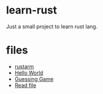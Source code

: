 # learn-rust

Just a small project to learn rust lang.

# files

- [rustarm](rustarm)
- [Hello World](hello-world.rs)
- [Guessing Game](guessing-game.rs)
- [Read file](read-file.rs)

